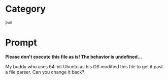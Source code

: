 # Category

`pwn`

# Prompt

**Please don't execute this file as is! The behavior is undefined...**

My buddy who uses 64-bit Ubuntu as his OS modified this file to get it past a file parser. Can you change it back?

